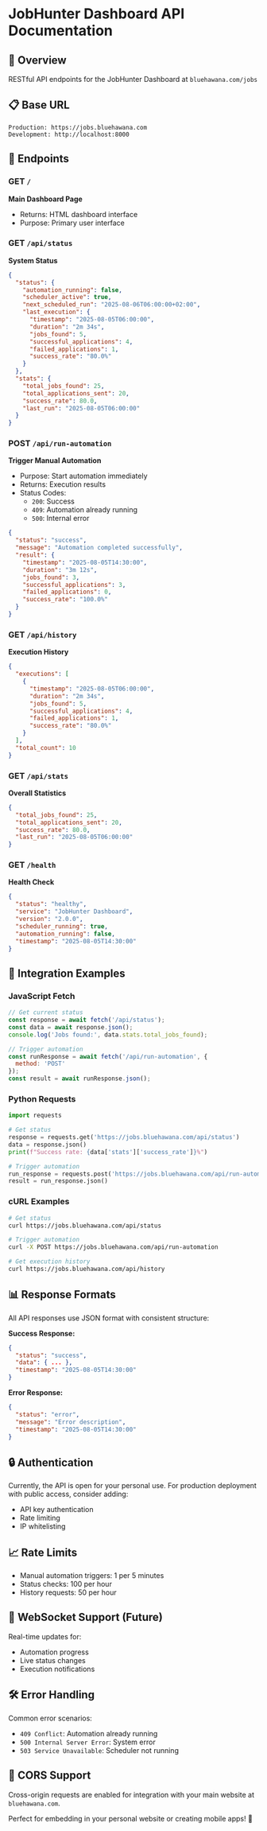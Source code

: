 # JobHunter Dashboard API Documentation

## 🎯 Overview
RESTful API endpoints for the JobHunter Dashboard at `bluehawana.com/jobs`

## 📋 Base URL
```
Production: https://jobs.bluehawana.com
Development: http://localhost:8000
```

## 🔗 Endpoints

### GET `/`
**Main Dashboard Page**
- Returns: HTML dashboard interface
- Purpose: Primary user interface

### GET `/api/status`
**System Status**
```json
{
  "status": {
    "automation_running": false,
    "scheduler_active": true,
    "next_scheduled_run": "2025-08-06T06:00:00+02:00",
    "last_execution": {
      "timestamp": "2025-08-05T06:00:00",
      "duration": "2m 34s",
      "jobs_found": 5,
      "successful_applications": 4,
      "failed_applications": 1,
      "success_rate": "80.0%"
    }
  },
  "stats": {
    "total_jobs_found": 25,
    "total_applications_sent": 20,
    "success_rate": 80.0,
    "last_run": "2025-08-05T06:00:00"
  }
}
```

### POST `/api/run-automation`
**Trigger Manual Automation**
- Purpose: Start automation immediately
- Returns: Execution results
- Status Codes:
  - `200`: Success
  - `409`: Automation already running
  - `500`: Internal error

```json
{
  "status": "success",
  "message": "Automation completed successfully",
  "result": {
    "timestamp": "2025-08-05T14:30:00",
    "duration": "3m 12s",
    "jobs_found": 3,
    "successful_applications": 3,
    "failed_applications": 0,
    "success_rate": "100.0%"
  }
}
```

### GET `/api/history`
**Execution History**
```json
{
  "executions": [
    {
      "timestamp": "2025-08-05T06:00:00",
      "duration": "2m 34s",
      "jobs_found": 5,
      "successful_applications": 4,
      "failed_applications": 1,
      "success_rate": "80.0%"
    }
  ],
  "total_count": 10
}
```

### GET `/api/stats`
**Overall Statistics**
```json
{
  "total_jobs_found": 25,
  "total_applications_sent": 20,
  "success_rate": 80.0,
  "last_run": "2025-08-05T06:00:00"
}
```

### GET `/health`
**Health Check**
```json
{
  "status": "healthy",
  "service": "JobHunter Dashboard",
  "version": "2.0.0",
  "scheduler_running": true,
  "automation_running": false,
  "timestamp": "2025-08-05T14:30:00"
}
```

## 🔧 Integration Examples

### JavaScript Fetch
```javascript
// Get current status
const response = await fetch('/api/status');
const data = await response.json();
console.log('Jobs found:', data.stats.total_jobs_found);

// Trigger automation
const runResponse = await fetch('/api/run-automation', {
  method: 'POST'
});
const result = await runResponse.json();
```

### Python Requests
```python
import requests

# Get status
response = requests.get('https://jobs.bluehawana.com/api/status')
data = response.json()
print(f"Success rate: {data['stats']['success_rate']}%")

# Trigger automation
run_response = requests.post('https://jobs.bluehawana.com/api/run-automation')
result = run_response.json()
```

### cURL Examples
```bash
# Get status
curl https://jobs.bluehawana.com/api/status

# Trigger automation
curl -X POST https://jobs.bluehawana.com/api/run-automation

# Get execution history
curl https://jobs.bluehawana.com/api/history
```

## 📊 Response Formats

All API responses use JSON format with consistent structure:

**Success Response:**
```json
{
  "status": "success",
  "data": { ... },
  "timestamp": "2025-08-05T14:30:00"
}
```

**Error Response:**
```json
{
  "status": "error",
  "message": "Error description",
  "timestamp": "2025-08-05T14:30:00"
}
```

## 🔒 Authentication

Currently, the API is open for your personal use. For production deployment with public access, consider adding:
- API key authentication
- Rate limiting
- IP whitelisting

## 📈 Rate Limits

- Manual automation triggers: 1 per 5 minutes
- Status checks: 100 per hour
- History requests: 50 per hour

## 🚀 WebSocket Support (Future)

Real-time updates for:
- Automation progress
- Live status changes
- Execution notifications

## 🛠️ Error Handling

Common error scenarios:
- `409 Conflict`: Automation already running
- `500 Internal Server Error`: System error
- `503 Service Unavailable`: Scheduler not running

## 📱 CORS Support

Cross-origin requests are enabled for integration with your main website at `bluehawana.com`.

Perfect for embedding in your personal website or creating mobile apps! 🌟